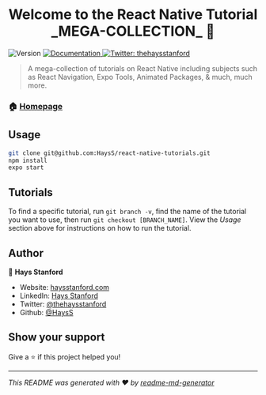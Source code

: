 <h1 align="center">Welcome to the React Native Tutorial _MEGA-COLLECTION_ 👋</h1>
<p>
  <img alt="Version" src="https://img.shields.io/badge/version-1.0.0-blue.svg?cacheSeconds=2592000" />
  <a href="haysstanford.com">
    <img alt="Documentation" src="https://img.shields.io/badge/documentation-yes-brightgreen.svg" target="_blank" />
  </a>
  <a href="https://twitter.com/thehaysstanford">
    <img alt="Twitter: thehaysstanford" src="https://img.shields.io/twitter/follow/thehaysstanford.svg?style=social" target="_blank" />
  </a>
</p>

> A mega-collection of tutorials on React Native including subjects such as React Navigation, Expo Tools, Animated Packages, & much, much more.

### 🏠 [Homepage](https://www.haysstanford.com/course/)

## Usage

```sh
git clone git@github.com:HaysS/react-native-tutorials.git
npm install
expo start
```

## Tutorials

To find a specific tutorial, run ```git branch -v```, find the name of the tutorial you want to use, then run ```git checkout [BRANCH_NAME]```. View the _Usage_ section above for instructions on how to run the tutorial.

## Author

👤 **Hays Stanford**
* Website: [haysstanford.com](http://bit.ly/2P0MEB1)
* LinkedIn: [Hays Stanford](https://www.linkedin.com/in/hayss/)
* Twitter: [@thehaysstanford](https://twitter.com/thehaysstanford)
* Github: [@HaysS](https://github.com/HaysS)

## Show your support

Give a ⭐️ if this project helped you!

***
_This README was generated with ❤️ by [readme-md-generator](https://github.com/kefranabg/readme-md-generator)_
